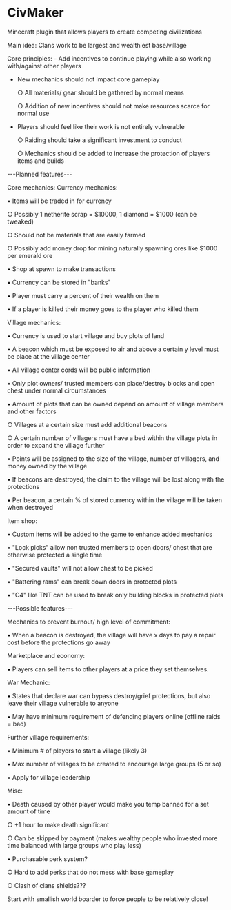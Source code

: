 # CivMaker
Minecraft plugin that allows players to create competing civilizations

Main idea: Clans work to be largest and wealthiest base/village

Core principles: 
	- Add incentives to continue playing while also working with/against other players 
	
  - New mechanics should not impact core gameplay
		
    ○ All materials/ gear should be gathered by normal means 
		
    ○ Addition of new incentives should not make resources scarce for normal use  
	
  - Players should feel like their work is not entirely vulnerable
		
    ○ Raiding should take a significant investment to conduct
    
    ○ Mechanics should be added to increase the protection of players items and builds

---Planned features---

Core mechanics:
Currency mechanics:
	
  • Items will be traded in for currency 
		
   ○ Possibly 1 netherite scrap = $10000, 1 diamond = $1000 (can be tweaked)
		
   ○ Should not be materials that are easily farmed
		
   ○ Possibly add money drop for mining naturally spawning ores like $1000 per emerald ore 
	
  • Shop at spawn to make transactions
	
  • Currency can be stored in "banks"
	
  • Player must carry a percent of their wealth on them
	
  • If a player is killed their money goes to the player who killed them 

Village mechanics:
	
  • Currency is used to start village and buy plots of land
	
  • A beacon which must be exposed to air and above a certain y level must be place at the village center
	
  • All village center cords will be public information
	
  • Only plot owners/ trusted members can place/destroy blocks and open chest under normal circumstances
	
  • Amount of plots that can be owned depend on amount of village members and other factors
		
   ○ Villages at a certain size must add additional beacons
		
   ○ A certain number of villagers must have a bed within the village plots in order to expand the village further
	
  • Points will be assigned to the size of the village, number of villagers, and money owned by the village
	
  • If beacons are destroyed, the claim to the village will be lost along with the protections
	
  • Per beacon, a certain % of stored currency within the village will be taken when destroyed 

Item shop:
	
  • Custom items will be added to the game to enhance added mechanics
	
  • "Lock picks" allow non trusted members to open doors/ chest that are otherwise protected a single time
	
  • "Secured vaults" will not allow chest to be picked
	
  • "Battering rams" can break down doors in protected plots
  
  • "C4" like TNT can be used to break only building blocks in protected plots

---Possible features---

Mechanics to prevent burnout/ high level of commitment:
	
  • When a beacon is destroyed, the village will have x days to pay a repair cost before the protections go away 

Marketplace and economy:
	
  • Players can sell items to other players at a price they set themselves.

War Mechanic:
	
  • States that declare war can bypass destroy/grief protections, but also leave their village vulnerable to anyone
	
  • May have minimum requirement of defending players online (offline raids = bad)

Further village requirements:
	
  • Minimum # of players to start a village (likely 3)
	
  • Max number of villages to be created to encourage large groups (5 or so)
	
  • Apply for village leadership

Misc:
	
  • Death caused by other player would make you temp banned for a set amount of time
		
   ○ +1 hour to make death significant
		
   ○ Can be skipped by payment (makes wealthy people who invested more time balanced with large groups who play less)
	
  • Purchasable perk system?
		
   ○ Hard to add perks that do not mess with base gameplay
		
   ○ Clash of clans shields???

Start with smallish world boarder to force people to be relatively close!
